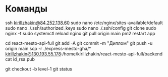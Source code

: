 # Команды
ssh kirillzhakin@84.252.138.60
sudo nano /etc/nginx/sites-available/default
sudo nano ./.ssh/authorized_keys
sudo nano ./.ssh/config
git clone 
sudo nginx -t
sudo systemctl reload nginx
git pull origin main 
pm2 restart app

cd react-mesto-api-full
git add -A
git commit -m "Диплом"
git push -u origin main
scp -r ./express-mesto-gha/* kirillzhakin@130.193.55.178:/home/kirillzhakin/react-mesto-api-full/backend
cat id_rsa.pub

git checkout -b level-1
git status

